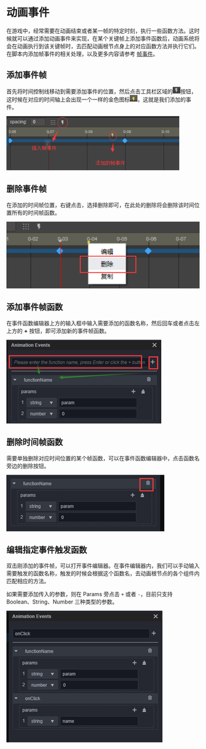 # 动画事件

在游戏中，经常需要在动画结束或者某一帧的特定时刻，执行一些函数方法。这时候就可以通过添加动画事件来实现，在某个关键帧上添加事件函数后，动画系统将会在动画执行到该关键帧时，去匹配动画根节点身上的对应函数方法并执行它们。在脚本内添加帧事件的相关处理，以及更多内容请参考 [帧事件](./../../engine/animation/animation-component.md#帧事件)。

## 添加事件帧

首先将时间控制线移动到需要添加事件的位置，然后点击工具栏区域的![add-event](animation-event/add-event-btn.png)按钮，这时候在对应的时间轴上会出现一个一样的金色图标![event](animation-event/event.png)，这就是我们添加的事件。

![add-event](animation-event/add-event.png)

## 删除事件帧

在添加的时间帧位置，右键点击，选择删除即可，在此处的删除将会删除该时间位置所有的时间帧函数。

![del-event](animation-event/del-event.png)

## 添加事件帧函数

在事件函数编辑器上方的输入框中输入需要添加的函数名称，然后回车或者点击左上方的 **+** 按钮，即可添加新的事件帧函数。

![add-function](animation-event/add-function.png)

## 删除时间帧函数

需要单独删除对应时间位置的某个帧函数，可以在事件函数编辑器中，点击函数名旁边的删除按钮。

![del-func](animation-event/del-func.png)

## 编辑指定事件触发函数

双击刚添加的事件帧，可以打开事件编辑器。在事件编辑器内，我们可以手动输入需要触发的函数名称，触发的时候会根据这个函数名，去动画根节点的各个组件内匹配相应的方法。

如果需要添加传入的参数，则在 Params 旁点击 `+` 或者 `-`，目前只支持 Boolean、String、Number 三种类型的参数。

![edit-event](animation-event/edit-event.png)
